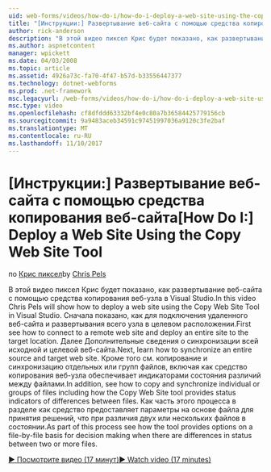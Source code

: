 ```yaml
---
uid: web-forms/videos/how-do-i/how-do-i-deploy-a-web-site-using-the-copy-web-site-tool
title: "[Инструкции:] Развертывание веб-сайта с помощью средства копирования веб-сайта | Документы Microsoft"
author: rick-anderson
description: "В этой видео пиксел Крис будет показано, как развертывание веб-сайта с помощью средства копирования веб-узла в Visual Studio. Сначала показано, как соединиться с удаленного веб-сайта и..."
ms.author: aspnetcontent
manager: wpickett
ms.date: 04/03/2008
ms.topic: article
ms.assetid: 4926a73c-fa70-4f47-b57d-b33556447377
ms.technology: dotnet-webforms
ms.prod: .net-framework
msc.legacyurl: /web-forms/videos/how-do-i/how-do-i-deploy-a-web-site-using-the-copy-web-site-tool
msc.type: video
ms.openlocfilehash: cf8dfddd63332bf4e0c80a7b36584425779156cb
ms.sourcegitcommit: 9a9483aceb34591c97451997036a9120c3fe2baf
ms.translationtype: MT
ms.contentlocale: ru-RU
ms.lasthandoff: 11/10/2017
---
```

<a name="how-do-i-deploy-a-web-site-using-the-copy-web-site-tool"></a><span data-ttu-id="0d20a-104">[Инструкции:] Развертывание веб-сайта с помощью средства копирования веб-сайта</span><span class="sxs-lookup"><span data-stu-id="0d20a-104">[How Do I:] Deploy a Web Site Using the Copy Web Site Tool</span></span>
====================
<span data-ttu-id="0d20a-105">по [Крис пиксел](https://twitter.com/chrispels)</span><span class="sxs-lookup"><span data-stu-id="0d20a-105">by [Chris Pels](https://twitter.com/chrispels)</span></span>

<span data-ttu-id="0d20a-106">В этой видео пиксел Крис будет показано, как развертывание веб-сайта с помощью средства копирования веб-узла в Visual Studio.</span><span class="sxs-lookup"><span data-stu-id="0d20a-106">In this video Chris Pels will show how to deploy a web site using the Copy Web Site Tool in Visual Studio.</span></span> <span data-ttu-id="0d20a-107">Сначала показано, как для подключения удаленного веб-сайта и развертывания всего узла в целевом расположении.</span><span class="sxs-lookup"><span data-stu-id="0d20a-107">First see how to connect to a remote web site and deploy an entire site to the target location.</span></span> <span data-ttu-id="0d20a-108">Далее Дополнительные сведения о синхронизации всей исходной и целевой веб-сайта.</span><span class="sxs-lookup"><span data-stu-id="0d20a-108">Next, learn how to synchronize an entire source and target web site.</span></span> <span data-ttu-id="0d20a-109">Кроме того см. копирование и синхронизацию отдельных или групп файлов, включая как средство копирования веб-узла обеспечивает индикаторами состояния различий между файлами.</span><span class="sxs-lookup"><span data-stu-id="0d20a-109">In addition, see how to copy and synchronize individual or groups of files including how the Copy Web Site tool provides status indicators of differences between files.</span></span> <span data-ttu-id="0d20a-110">Как часть этого процесса в разделе как средство предоставляет параметры на основе файла для принятия решений, что при различия двух или нескольких файлов в состоянии.</span><span class="sxs-lookup"><span data-stu-id="0d20a-110">As part of this process see how the tool provides options on a file-by-file basis for decision making when there are differences in status between two or more files.</span></span>

[<span data-ttu-id="0d20a-111">&#9654; Посмотрите видео (17 минут)</span><span class="sxs-lookup"><span data-stu-id="0d20a-111">&#9654; Watch video (17 minutes)</span></span>](https://channel9.msdn.com/Blogs/ASP-NET-Site-Videos/how-do-i-deploy-a-web-site-using-the-copy-web-site-tool)
